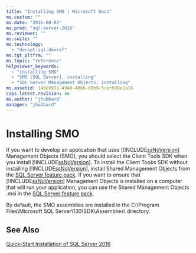 ```yaml
---
title: "Installing SMO | Microsoft Docs"
ms.custom: ""
ms.date: "2016-08-02"
ms.prod: "sql-server-2016"
ms.reviewer: ""
ms.suite: ""
ms.technology: 
  - "docset-sql-devref"
ms.tgt_pltfrm: ""
ms.topic: "reference"
helpviewer_keywords: 
  - "installing SMO"
  - "SMO [SQL Server], installing"
  - "SQL Server Management Objects, installing"
ms.assetid: 140e9971-4940-4866-89b9-5cec938e2a16
caps.latest.revision: 46
ms.author: "jhubbard"
manager: "jhubbard"
---
```

# Installing SMO
  If you want to develop an application that uses [!INCLUDE[ssNoVersion](../../a9notintoc/includes/ssnoversion-md.md)] Management Objects (SMO), you should select the Client Tools SDK when you install [!INCLUDE[ssNoVersion](../../a9notintoc/includes/ssnoversion-md.md)]. To install the Client Tooks SDK without installing [!INCLUDE[ssNoVersion](../../a9notintoc/includes/ssnoversion-md.md)], install Shared Management Objects from the [SQL Server feature pack](https://www.microsoft.com/download/details.aspx?id=52676). If you want to ensure that [!INCLUDE[ssNoVersion](../../a9notintoc/includes/ssnoversion-md.md)] Management Objects is installed on a computer that will run your application, you can use the Shared Management Objects .msi in the [SQL Server feature pack](https://www.microsoft.com/download/details.aspx?id=52676).  
  
 By default, the SMO assemblies are installed in the C:\Program Files\Microsoft SQL Server\130\SDK\Assemblies\ directory.  
  
## See Also  
 [Quick-Start Installation of SQL Server 2016](../../a9retired/quick-start-installation-of-sql-server-2016.md)  
  
  